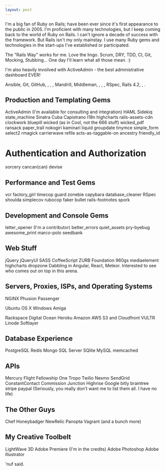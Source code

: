 ```yaml
---
layout: post
---
```

<!--img src="/images/fulls/03.jpg" class="fit image"-->

I'm a big fan of Ruby on Rails; have been ever since it's first appearance to the public in 2005. I'm proficient with many technologies, but I keep coming back to the world of Ruby on Rails. I can't ignore a decade of success with the framework.
But Rails isn't my only mainstay. I use many Ruby gems and technologies in the start-ups I've established or participated.

The "Rails Way" works for me. Love the lingo. Scrum, DRY, TDD, CI, Git, Mocking, Stubbing... One day I'll learn what all those mean. :)

I'm also heavily invoilved with ActiveAdmin - the best administrative dashboard EVER!

Ansible, Git, GitHub, , , , Mandrill, Middleman, , , , RSpec, Rails 4.2, , . 

## Production and Templating Gems
ActiveAdmin (I'm available for consulting and integration)
HAML
Sidekiq
state_machine
Sinatra
Cuba
Capistrano
I18n
highcharts
rails-assets-cdn
clockwork
bluepill
wicked (as in Cool, not the 666 stuff)
wicked_pdf
ransack
paper_trail
nokogiri
kaminari
liquid
groupdate
tinymce
simple_form
select2
rmagick
carrierwave
refile
acts-as-taggable-on
ancestry
friendly_id

# Authentication and Authorization
sorcery
cancan(can)
devise

## Performance and Test Gems
vcr
factory_girl
timecop
guard
zonebie
capybara
database_cleaner
RSpec
shoulda
simplecov
rubocop
faker
bullet
rails-footnotes
spork

## Development and Console Gems
letter_opener (I'm a contributor)
better_errors
quiet_assets
pry-byebug
awesome_print
marco-polo
seedbank

## Web Stuff
jQuery
jQueryUI
SASS
CoffeeScript
ZURB Foundation
960gs
mediaelement
highcharts
dropzone
Dabbling in Angular, React, Meteor. Interested to see who comes out on top in this arena.

## Servers, Proxies, ISPs, and Operating Systems
NGiNX
Phusion Passenger

Ubuntu
OS X
Windows
Amiga

Rackspace
Digital Ocean
Heroku
Amazon AWS S3 and Cloudfront
VULTR
Linode
Softlayer

## Database Experience
PostgreSQL
Redis
Mongo
SQL Server
SQlite
MySQL
memcached

## APIs
Mercury Flight
Fellowship One
Tropo
Twilio
Nexmo
SendGrid
ConstantContact
Commission Junction
Highrise
Google
bitly
braintree
stripe
paypal
(Seriously, you really don't want me to list them all. I have no life)

## The Other Guys
Chef
Honeybadger
NewRelic
Panopta
Vagrant
(and a bunch more)

## My Creative Toolbelt
LightWave 3D
Adobe Premiere (I'm in the credits)
Adobe Photoshop
Adobe Illustrator


'nuf said.